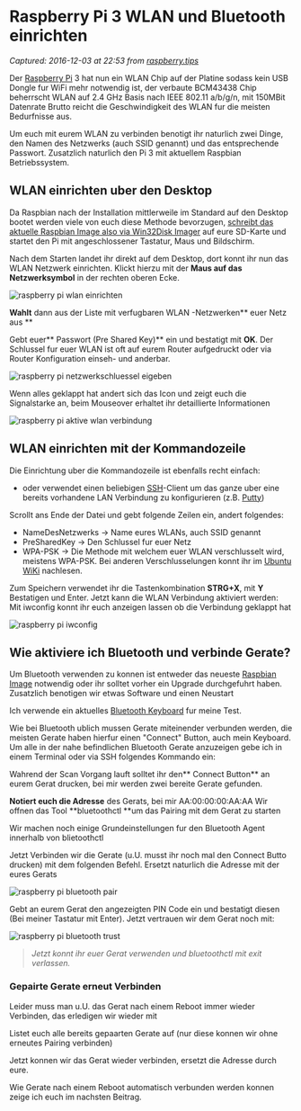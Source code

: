 # Raspberry Pi 3 WLAN und Bluetooth einrichten 

_Captured: 2016-12-03 at 22:53 from [raspberry.tips](https://raspberry.tips/raspberrypi-tutorials/raspberry-pi-3-wlan-und-bluetooth-einrichten/)_

Der [Raspberry Pi](https://raspberry.tips/lexikon/raspberry-pi/) 3 hat nun ein WLAN Chip auf der Platine sodass kein USB Dongle fur WiFi mehr notwendig ist, der verbaute BCM43438 Chip beherrscht WLAN auf 2.4 GHz Basis nach IEEE 802.11 a/b/g/n, mit 150MBit Datenrate Brutto reicht die Geschwindigkeit des WLAN fur die meisten Bedurfnisse aus.

Um euch mit eurem WLAN zu verbinden benotigt ihr naturlich zwei Dinge, den Namen des Netzwerks (auch SSID genannt) und das entsprechende Passwort. Zusatzlich naturlich den Pi 3 mit aktuellem Raspbian Betriebssystem.

## WLAN einrichten uber den Desktop

Da Raspbian nach der Installation mittlerweile im Standard auf den Desktop bootet werden viele von euch diese Methode bevorzugen, [schreibt das aktuelle Raspbian Image also via Win32Disk Imager](http://raspberry.tips/raspberrypi-einsteiger/raspberry-pi-einsteiger-guide-vorbereitung-teil-2/) auf eure SD-Karte und startet den Pi mit angeschlossener Tastatur, Maus und Bildschirm.

Nach dem Starten landet ihr direkt auf dem Desktop, dort konnt ihr nun das WLAN Netzwerk einrichten. Klickt hierzu mit der **Maus auf das Netzwerksymbol** in der rechten oberen Ecke.

![raspberry pi wlan einrichten](https://cdn.raspberry.tips/2016/03/raspberry-pi-wlan-einrichten-300x195.png)

**Wahlt** dann aus der Liste mit verfugbaren WLAN -Netzwerken** euer Netz aus **

Gebt euer** Passwort (Pre Shared Key)** ein und bestatigt mit **OK**. Der Schlussel fur euer WLAN ist oft auf eurem Router aufgedruckt oder via Router Konfiguration einseh- und anderbar.

![raspberry pi netzwerkschluessel eigeben](https://cdn.raspberry.tips/2016/03/raspberry-pi-netzwerkschluessel-eigeben-300x225.png)

Wenn alles geklappt hat andert sich das Icon und zeigt euch die Signalstarke an, beim Mouseover erhaltet ihr detaillierte Informationen

![raspberry pi aktive wlan verbindung](https://cdn.raspberry.tips/2016/03/raspberry-pi-aktive-wlan-verbindung-300x183.png)

## WLAN einrichten mit der Kommandozeile

Die Einrichtung uber die Kommandozeile ist ebenfalls recht einfach:

  * oder verwendet einen beliebigen [SSH](https://raspberry.tips/lexikon/ssh/)-Client um das ganze uber eine bereits vorhandene LAN Verbindung zu konfigurieren (z.B. [Putty](http://www.putty.org/)) 

Scrollt ans Ende der Datei und gebt folgende Zeilen ein, andert folgendes:

  * NameDesNetzwerks -> Name eures WLANs, auch SSID genannt
  * PreSharedKey -> Den Schlussel fur euer Netz
  * WPA-PSK -> Die Methode mit welchem euer WLAN verschlusselt wird, meistens WPA-PSK. Bei anderen Verschlusselungen konnt ihr im [Ubuntu WiKi](https://wiki.ubuntuusers.de/WLAN/wpa_supplicant/) nachlesen.

Zum Speichern verwendet ihr die Tastenkombination **STRG+X**, mit **Y** Bestatigen und Enter. Jetzt kann die WLAN Verbindung aktiviert werden:  
Mit iwconfig konnt ihr euch anzeigen lassen ob die Verbindung geklappt hat

![raspberry pi iwconfig](https://cdn.raspberry.tips/2016/03/raspberry-pi-iwconfig.png)

## Wie aktiviere ich Bluetooth und verbinde Gerate?

Um Bluetooth verwenden zu konnen ist entweder das neueste [Raspbian Image](https://www.raspberrypi.org/downloads/raspbian/) notwendig oder ihr solltet vorher ein Upgrade durchgefuhrt haben. Zusatzlich benotigen wir etwas Software und einen Neustart

Ich verwende ein aktuelles [Bluetooth Keyboard](http://www.amazon.de/gp/product/B00DN4ZNU2/ref=as_li_tl?ie=UTF8&camp=1638&creative=19454&creativeASIN=B00DN4ZNU2&linkCode=as2&tag=raspbertipps-21) fur meine Test.

Wie bei Bluetooth ublich mussen Gerate miteinender verbunden werden, die meisten Gerate haben hierfur einen "Connect" Button, auch mein Keyboard. Um alle in der nahe befindlichen Bluetooth Gerate anzuzeigen gebe ich in einem Terminal oder via SSH folgendes Kommando ein:

Wahrend der Scan Vorgang lauft solltet ihr den** Connect Button** an eurem Gerat drucken, bei mir werden zwei bereite Gerate gefunden.

**Notiert euch die Adresse** des Gerats, bei mir AA:00:00:00:AA:AA Wir offnen das Tool **bluetoothctl **um das Pairing mit dem Gerat zu starten

Wir machen noch einige Grundeinstellungen fur den Bluetooth Agent innerhalb von blietoothctl

Jetzt Verbinden wir die Gerate (u.U. musst ihr noch mal den Connect Butto drucken) mit dem folgenden Befehl. Ersetzt naturlich die Adresse mit der eures Gerats

![raspberry pi bluetooth pair](https://cdn.raspberry.tips/2016/03/raspberry-pi-bluetooth-pair.png)

Gebt an eurem Gerat den angezeigten PIN Code ein und bestatigt diesen (Bei meiner Tastatur mit Enter). Jetzt vertrauen wir dem Gerat noch mit:

![raspberry pi bluetooth trust](https://cdn.raspberry.tips/2016/03/raspberry-pi-bluetooth-trust.png)

> _Jetzt konnt ihr euer Gerat verwenden und bluetoothctl mit exit verlassen._

### Gepairte Gerate erneut Verbinden

Leider muss man u.U. das Gerat nach einem Reboot immer wieder Verbinden, das erledigen wir wieder mit

Listet euch alle bereits gepaarten Gerate auf (nur diese konnen wir ohne erneutes Pairing verbinden)

Jetzt konnen wir das Gerat wieder verbinden, ersetzt die Adresse durch eure.

Wie Gerate nach einem Reboot automatisch verbunden werden konnen zeige ich euch im nachsten Beitrag.
